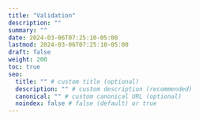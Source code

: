 ```yaml
---
title: "Validation"
description: ""
summary: ""
date: 2024-03-06T07:25:10-05:00
lastmod: 2024-03-06T07:25:10-05:00
draft: false
weight: 200
toc: true
seo:
  title: "" # custom title (optional)
  description: "" # custom description (recommended)
  canonical: "" # custom canonical URL (optional)
  noindex: false # false (default) or true
---
```

